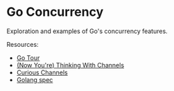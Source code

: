 # Go Concurrency

Exploration and examples of Go's concurrency features.

Resources:
- [Go Tour](https://tour.golang.org/concurrency/1)
- [(Now You're) Thinking With Channels](https://web.archive.org/web/20200414222519/https://blog.mergermarket.it/now-youre-thinking-with-channels/#fnref3)
- [Curious Channels](https://dave.cheney.net/2013/04/30/curious-channels)
- [Golang spec](https://golang.org/ref/spec)